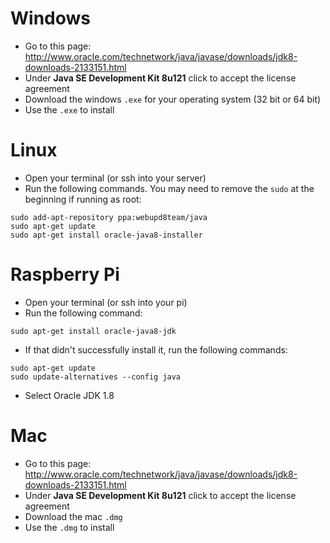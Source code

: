 # Windows
* Go to this page: http://www.oracle.com/technetwork/java/javase/downloads/jdk8-downloads-2133151.html
* Under **Java SE Development Kit 8u121** click to accept the license agreement
* Download the windows `.exe` for your operating system (32 bit or 64 bit)
* Use the `.exe` to install

# Linux
* Open your terminal (or ssh into your server)
* Run the following commands. You may need to remove the `sudo` at the beginning if running as root:
```
sudo add-apt-repository ppa:webupd8team/java
sudo apt-get update
sudo apt-get install oracle-java8-installer
```

# Raspberry Pi
* Open your terminal (or ssh into your pi)
* Run the following command:
```
sudo apt-get install oracle-java8-jdk
```
* If that didn't successfully install it, run the following commands:
```
sudo apt-get update
sudo update-alternatives --config java
```
* Select Oracle JDK 1.8

# Mac
* Go to this page: http://www.oracle.com/technetwork/java/javase/downloads/jdk8-downloads-2133151.html
* Under **Java SE Development Kit 8u121** click to accept the license agreement
* Download the mac `.dmg`
* Use the `.dmg` to install